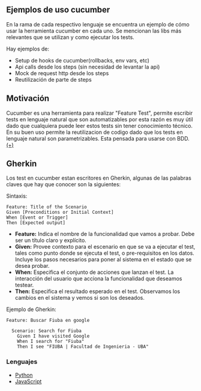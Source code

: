 ## Ejemplos de uso cucumber 

En la rama de cada respectivo lenguaje se encuentra un ejemplo de cómo usar la herramienta cucumber en cada uno. Se mencionan las libs más relevantes que se utilizan y como ejecutar los tests.

Hay ejemplos de:

- Setup de hooks de cucumber(rollbacks, env vars, etc)
- Api calls desde los steps (sin necesidad de levantar la api)
- Mock de request http desde los steps
- Reutilización de parte de steps

## Motivación

Cucumber es una herramienta para realizar "Feature Test", permite escribir tests en lenguaje natural que son automatizables por esta razón es muy útil dado que cualquiera puede leer estos tests sin tener conocimiento técnico. En su buen uso permite la reutilizacion de codigo dado que los tests en lenguaje natural son parametrizables. Esta pensada para usarse con BDD. [(+)](https://cucumber.io/)

## Gherkin

Los test en cucumber estan escritores en Gherkin, algunas de las palabras claves que hay que conocer son la siguientes:

Sintaxis: 
```
Feature: Title of the Scenario
Given [Preconditions or Initial Context]
When [Event or Trigger]
Then [Expected output]
```
- **Feature:** Indica el nombre de la funcionalidad que vamos a probar. Debe ser un título claro y explícito.
- **Given:** Provee contexto para el escenario en que se va a ejecutar el test, tales como punto donde se ejecuta el test, o pre-requisitos en los datos. Incluye los pasos necesarios para poner al sistema en el estado que se desea probar.
- **When:** Especifica el conjunto de acciones que lanzan el test. La interacción del usuario que acciona la funcionalidad que deseamos testear.
- **Then:** Especifica el resultado esperado en el test. Observamos los cambios en el sistema y vemos si son los deseados.

Ejemplo de Gherkin:
```
Feature: Buscar Fiuba en google
 
  Scenario: Search for Fiuba
    Given I have visited Google
    When I search for "Fiuba"
    Then I see "FIUBA | Facultad de Ingenieria - UBA"
```

### Lenguajes

* [Python](https://github.com/matfonseca/Cucumber/tree/Python)
* [JavaScript](https://github.com/matfonseca/Cucumber/tree/JavaScript)


